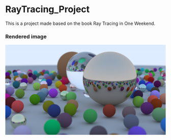 # RayTracing_Project

This is a project made based on the book Ray Tracing in One Weekend.

### Rendered image 
![alt text](https://github.com/IgorCoura/RayTracing_Project/blob/master/ImageFullHD.jpeg)
